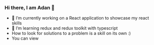### Hi there, I am Adan 👋
 * 🔭 I’m currently working on a React application to showcase my react skills
 * 🌱 I’m learning redux and redux toolkit with typescript
 * How to look for solutions to a problem is a skill on its own :)
 * You can view
<!--
**Adan206/Adan206** is a ✨ _special_ ✨ repository because its `README.md` (this file) appears on your GitHub profile.

Here are some ideas to get you started:

 🔭 I’m currently working on ...
- 🌱 I’m currently learning ...
- 👯 I’m looking to collaborate on ...
- 🤔 I’m looking for help with ...
- 💬 Ask me about ...
- 📫 How to reach me: ...
- 😄 Pronouns: ...
- ⚡ Fun fact: ...
-->
